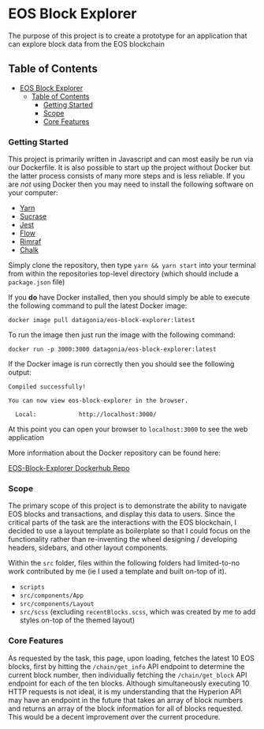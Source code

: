 # EOS Block Explorer

The purpose of this project is to create a prototype for an application that can explore block data from the EOS blockchain

## Table of Contents

- [EOS Block Explorer](#eos-block-explorer)
  - [Table of Contents](#table-of-contents)
    - [Getting Started](#getting-started)
    - [Scope](#scope)
    - [Core Features](#core-features)


### Getting Started

This project is primarily written in Javascript and can most easily be run via our Dockerfile. It is also possible to start up the project without Docker but the latter process consists of many more steps and is less reliable. If you are *not* using Docker then you may need to install the following software on your computer:

* [Yarn]()
* [Sucrase]()
* [Jest]()
* [Flow]()
* [Rimraf]()
* [Chalk]()

Simply clone the repository, then type `yarn && yarn start` into your terminal from within the repositories top-level directory (which should include a `package.json` file)

If you **do** have Docker installed, then you should simply be able to execute the following command to pull the latest Docker image:
```
docker image pull datagonia/eos-block-explorer:latest
```

To run the image then just run the image with the following command:
```
docker run -p 3000:3000 datagonia/eos-block-explorer:latest
```

If the Docker image is run correctly then you should see the following output:
```
Compiled successfully!

You can now view eos-block-explorer in the browser.

  Local:            http://localhost:3000/
```

At this point you can open your browser to `localhost:3000` to see the web application

More information about the Docker repository can be found here:

[EOS-Block-Explorer Dockerhub Repo](https://cloud.docker.com/repository/docker/datagonia/eos-block-explorer/)

### Scope

The primary scope of this project is to demonstrate the ability to navigate EOS blocks and transactions, and display this data to users. Since the critical parts of the task are the interactions with the EOS blockchain, I decided to use a layout template as boilerplate so that I could focus on the functionality rather than re-inventing the wheel designing / developing headers, sidebars, and other layout components.

Within the `src` folder, files within the following folders had limited-to-no work contributed by me (ie I used a template and built on-top of it).

- `scripts`
- `src/components/App`
- `src/components/Layout`
- `src/scss` (excluding `recentBlocks.scss`, which was created by me to add styles on-top of the themed layout)

### Core Features

As requested by the task, this page, upon loading, fetches the latest 10 EOS blocks, first by hitting the `/chain/get_info` API endpoint to determine the current block number, then individually fetching the `/chain/get_block` API endpoint for each of the ten blocks. Although simultaneously executing 10 HTTP requests is not ideal, it is my understanding that the Hyperion API may have an endpoint in the future that takes an array of block numbers and returns an array of the block information for all of blocks requested. This would be a decent improvement over the current procedure.

